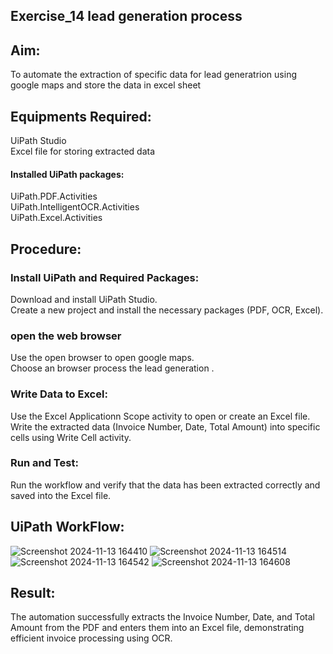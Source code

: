 ## Exercise_14 lead generation process

## Aim:

To automate the extraction of specific data for lead generatrion using google maps and store the data in excel sheet

## Equipments Required:

UiPath Studio<br>
Excel file for storing extracted data<br>

#### Installed UiPath packages:

UiPath.PDF.Activities<br>
UiPath.IntelligentOCR.Activities<br>
UiPath.Excel.Activities<br>

## Procedure:

### Install UiPath and Required Packages:

Download and install UiPath Studio.<br>
Create a new project and install the necessary packages (PDF, OCR, Excel).<br>

### open the web browser

Use the open browser to open google maps.<br>
Choose an browser process the lead generation .<br>



### Write Data to Excel:

Use the Excel Applicationn Scope activity to open or create an Excel file.<br>
Write the extracted data (Invoice Number, Date, Total Amount) into specific cells using Write Cell activity.<br>

### Run and Test:

Run the workflow and verify that the data has been extracted correctly and saved into the Excel file.

## UiPath WorkFlow:
![Screenshot 2024-11-13 164410](https://github.com/user-attachments/assets/0f79676c-0c2c-4510-b710-f762adb33126)
![Screenshot 2024-11-13 164514](https://github.com/user-attachments/assets/34e02d28-7f3d-4f89-b1fc-f25c2a1d39fe)
![Screenshot 2024-11-13 164542](https://github.com/user-attachments/assets/2804fd10-dec9-462e-82d0-30ee2a69f3d4)
![Screenshot 2024-11-13 164608](https://github.com/user-attachments/assets/df2afedd-f894-486c-805b-851ed885d2e5)


## Result:

The automation successfully extracts the Invoice Number, Date, and Total Amount from the PDF and enters them into an Excel file, demonstrating efficient invoice processing using OCR.


